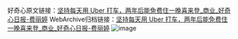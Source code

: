好奇心原文链接：[坚持每天用 Uber 打车，两年后能免费住一晚喜来登_商业_好奇心日报-费丽婷](https://www.qdaily.com/articles/6894.html)
WebArchive归档链接：[坚持每天用 Uber 打车，两年后能免费住一晚喜来登_商业_好奇心日报-费丽婷](http://web.archive.org/web/20190623171454/https://www.qdaily.com/articles/6894.html)
![image](http://ww3.sinaimg.cn/large/007d5XDply1g3wb9njgovj30u02rhb29)